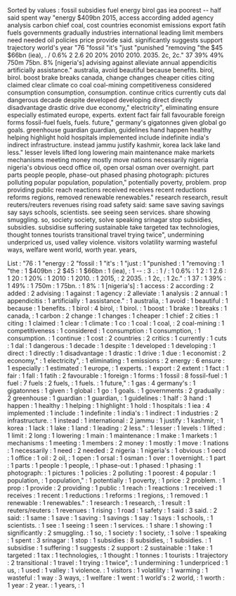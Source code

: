 Sorted by values :
fossil subsidies fuel energy birol gas iea poorest -- half said spent way "energy $409bn 2015, access according added agency analysis carbon chief coal, cost countries economist emissions export fatih fuels governments gradually industries international leading limit members need needed oil policies price provide said. significantly suggests support trajectory world's year "76 "fossil "it's "just "punished "removing "the $45 $66bn (iea), . / 0.6% 2 2.6 20 20% 2010 2010. 2035. 2c, 2c." 37 39% 49% 750m 75bn. 8% [nigeria's] advising against alleviate annual appendicitis artificially assistance." australia, avoid beautiful because benefits. birol, birol. boost brake breaks canada, change changes cheaper cities citing claimed clear climate co coal coal-mining competitiveness considered consumption consumption, consumption. continue critics currently cuts dal dangerous decade despite developed developing direct directly disadvantage drastic drive due economy," electricity", eliminating ensure especially estimated europe, experts. extent fact fair fall favourable foreign forms fossil-fuel fuels, fuels. future," germany's gigatonnes given global go goals. greenhouse guardian guardian, guidelines hand happen healthy helping highlight hold hospitals implemented include indefinite india's indirect infrastructure. instead jammu justify kashmir, korea lack lake land less." lesser levels lifted long lowering main maintenance make markets mechanisms meeting money mostly move nations necessarily nigeria nigeria's obvious oecd office oil, open orsal osman over overnight. part parts people people, phase-out phased phasing photograph: pictures polluting popular population, population," potentially poverty, problem. prop providing public reach reactions received receives recent reductions reforms regions, removed renewable renewables." research research, result reuters/reuters revenues rising road safety said: same save saving savings say says schools, scientists. see seeing seen services. share showing smuggling. so, society society, solve speaking srinagar stop subsidies, subsidies. subsidise suffering sustainable take targeted tax technologies, thought tonnes tourists transitional travel trying twice", undermining underpriced us, used valley violence. visitors volatility warming wasteful ways, welfare went world, worth year. years, 

List :
"76 : 1
"energy : 2
"fossil : 1
"it's : 1
"just : 1
"punished : 1
"removing : 1
"the : 1
$409bn : 2
$45 : 1
$66bn : 1
(iea), : 1
-- : 3
. : 1
/ : 1
0.6% : 1
2 : 1
2.6 : 1
20 : 1
20% : 1
2010 : 1
2010. : 1
2015, : 2
2035. : 1
2c, : 1
2c." : 1
37 : 1
39% : 1
49% : 1
750m : 1
75bn. : 1
8% : 1
[nigeria's] : 1
access : 2
according : 2
added : 2
advising : 1
against : 1
agency : 2
alleviate : 1
analysis : 2
annual : 1
appendicitis : 1
artificially : 1
assistance." : 1
australia, : 1
avoid : 1
beautiful : 1
because : 1
benefits. : 1
birol : 4
birol, : 1
birol. : 1
boost : 1
brake : 1
breaks : 1
canada, : 1
carbon : 2
change : 1
changes : 1
cheaper : 1
chief : 2
cities : 1
citing : 1
claimed : 1
clear : 1
climate : 1
co : 1
coal : 1
coal, : 2
coal-mining : 1
competitiveness : 1
considered : 1
consumption : 1
consumption, : 1
consumption. : 1
continue : 1
cost : 2
countries : 2
critics : 1
currently : 1
cuts : 1
dal : 1
dangerous : 1
decade : 1
despite : 1
developed : 1
developing : 1
direct : 1
directly : 1
disadvantage : 1
drastic : 1
drive : 1
due : 1
economist : 2
economy," : 1
electricity", : 1
eliminating : 1
emissions : 2
energy : 6
ensure : 1
especially : 1
estimated : 1
europe, : 1
experts. : 1
export : 2
extent : 1
fact : 1
fair : 1
fall : 1
fatih : 2
favourable : 1
foreign : 1
forms : 1
fossil : 8
fossil-fuel : 1
fuel : 7
fuels : 2
fuels, : 1
fuels. : 1
future," : 1
gas : 4
germany's : 1
gigatonnes : 1
given : 1
global : 1
go : 1
goals. : 1
governments : 2
gradually : 2
greenhouse : 1
guardian : 1
guardian, : 1
guidelines : 1
half : 3
hand : 1
happen : 1
healthy : 1
helping : 1
highlight : 1
hold : 1
hospitals : 1
iea : 4
implemented : 1
include : 1
indefinite : 1
india's : 1
indirect : 1
industries : 2
infrastructure. : 1
instead : 1
international : 2
jammu : 1
justify : 1
kashmir, : 1
korea : 1
lack : 1
lake : 1
land : 1
leading : 2
less." : 1
lesser : 1
levels : 1
lifted : 1
limit : 2
long : 1
lowering : 1
main : 1
maintenance : 1
make : 1
markets : 1
mechanisms : 1
meeting : 1
members : 2
money : 1
mostly : 1
move : 1
nations : 1
necessarily : 1
need : 2
needed : 2
nigeria : 1
nigeria's : 1
obvious : 1
oecd : 1
office : 1
oil : 2
oil, : 1
open : 1
orsal : 1
osman : 1
over : 1
overnight. : 1
part : 1
parts : 1
people : 1
people, : 1
phase-out : 1
phased : 1
phasing : 1
photograph: : 1
pictures : 1
policies : 2
polluting : 1
poorest : 4
popular : 1
population, : 1
population," : 1
potentially : 1
poverty, : 1
price : 2
problem. : 1
prop : 1
provide : 2
providing : 1
public : 1
reach : 1
reactions : 1
received : 1
receives : 1
recent : 1
reductions : 1
reforms : 1
regions, : 1
removed : 1
renewable : 1
renewables." : 1
research : 1
research, : 1
result : 1
reuters/reuters : 1
revenues : 1
rising : 1
road : 1
safety : 1
said : 3
said. : 2
said: : 1
same : 1
save : 1
saving : 1
savings : 1
say : 1
says : 1
schools, : 1
scientists. : 1
see : 1
seeing : 1
seen : 1
services. : 1
share : 1
showing : 1
significantly : 2
smuggling. : 1
so, : 1
society : 1
society, : 1
solve : 1
speaking : 1
spent : 3
srinagar : 1
stop : 1
subsidies : 8
subsidies, : 1
subsidies. : 1
subsidise : 1
suffering : 1
suggests : 2
support : 2
sustainable : 1
take : 1
targeted : 1
tax : 1
technologies, : 1
thought : 1
tonnes : 1
tourists : 1
trajectory : 2
transitional : 1
travel : 1
trying : 1
twice", : 1
undermining : 1
underpriced : 1
us, : 1
used : 1
valley : 1
violence. : 1
visitors : 1
volatility : 1
warming : 1
wasteful : 1
way : 3
ways, : 1
welfare : 1
went : 1
world's : 2
world, : 1
worth : 1
year : 2
year. : 1
years, : 1
